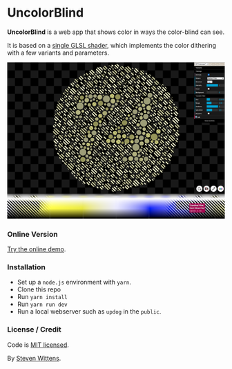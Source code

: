 # UncolorBlind

**UncolorBlind** is a web app that shows color in ways the color-blind can see.

It is based on a [single GLSL shader](./src/shader.glsl), which implements the color dithering with a few variants and parameters.

<a href="https://unblind.tech"><img src="./art/screenshot.png" alt=""></a>

### Online Version

[Try the online demo](https://unblind.tech/).

### Installation

- Set up a `node.js` environment with `yarn`.
- Clone this repo
- Run `yarn install`
- Run `yarn run dev`
- Run a local webserver such as `updog` in the `public`.

### License / Credit

Code is [MIT licensed](LICENSE.md).

By [Steven Wittens](https://acko.net/).


